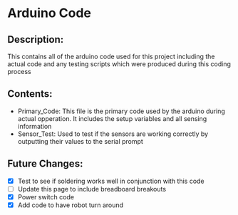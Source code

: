 # Arduino Code
## Description:
This contains all of the arduino code used for this project including the actual code and any testing scripts which were produced during this coding process
## Contents:
- Primary_Code: This file is the primary code used by the arduino during actual opperation. It includes the setup variables and all sensing information
- Sensor_Test: Used to test if the sensors are working correctly by outputting their values to the serial prompt
## Future Changes:
- [x] Test to see if soldering works well in conjunction with this code
- [ ] Update this page to include breadboard breakouts
- [x] Power switch code
- [x] Add code to have robot turn around

